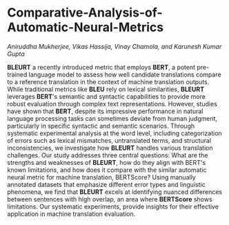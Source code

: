 # Comparative-Analysis-of-Automatic-Neural-Metrics

*Aniruddha Mukherjee, Vikas Hassija, Vinay Chamola, and Karunesh Kumar Gupta*

**BLEURT** a recently introduced metric that employs **BERT**, a potent pre-trained language model to assess how well candidate translations compare to a reference translation in the context of machine translation outputs. While traditional metrics like **BLEU** rely on lexical similarities, **BLEURT** leverages **BERT**'s semantic and syntactic capabilities to provide more robust evaluation through complex text representations. However, studies have shown that **BERT**, despite its impressive performance in natural language processing tasks can sometimes deviate from human judgment, particularly in specific syntactic and semantic scenarios. Through systematic experimental analysis at the word level, including categorization of errors such as lexical mismatches, untranslated terms, and structural inconsistencies, we investigate how **BLEURT** handles various translation challenges. Our study addresses three central questions: What are the strengths and weaknesses of **BLEURT**, how do they align with BERT's known limitations, and how does it compare with the similar automatic neural metric for machine translation, BERTScore? Using manually annotated datasets that emphasize different error types and linguistic phenomena, we find that **BLEURT** excels at identifying nuanced differences between sentences with high overlap, an area where **BERTScore** shows limitations. Our systematic experiments, provide insights for their effective application in machine translation evaluation.
